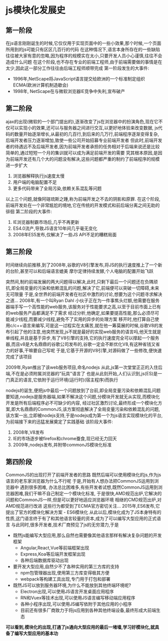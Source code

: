 # js模块化发展史

## 第一阶段
在js语言刚刚诞生的时候,它仅仅用于实现页面中的一些小效果,那个时候,一个页面所用到的js可能只有区区几百行的代码
在这种情况下,语言本身所存在的一些缺陷往往被大家有意的忽略,因为程序的规模实在太小,只要开发人员小心谨慎,往往不会造成什么问题
在这个阶段,也不存在专业的前端工程师,由于前端需要做的事情是在太少,因此这一部分工作往往由后端工程师顺带完成
第一阶段发生的大事件:
- 1996年,NetScape将JavaScript语言提交给欧洲的一个标准制定组织ECMA(欧洲计算机制造歇会)
- 1998年, NetScape在与微软浏览器IE竞争中失利,宣布破产

## 第二阶段
ajax的出现(微软的一个部门提出的),逐渐改变了js在浏览器中的扮演角色,现在它不仅可以实现小的效果,还可以与服务器之间进行交互,以更好地体验来改变数据,
js代码的数量开始逐渐增长,从最初的几百行,到后来的几万行,前端程序逐渐变得复杂,后端开发者压力逐渐增加,致使一些公司开始招募专业前端开发者
但此时,前端开发者的待遇远不及后端开发者,因为前端开发者承担的任务相对于后端来说还是比较简单的,通过短短一个月的集训就可以成为满足前端开发的需要
究其根本原因,是因为前端开发还有几个大的问题没有解决,这些问题都严重的制约了前端程序的规模进一步扩大
1. 浏览器解释执行js速度太慢
2. 用户端的电脑配置不足
3. 更多代码带来了全局污染,依赖关系混乱等问题

以上三个问题,就像阿碦琉斯之踵,称为前端开发之不去的阴影和原罪.
在这个阶段,前端开发处在一个非常尴尬的境地,它在传统的开发模式和前后端分离之间无助的徘徊
第二阶段的大事件:
1. IE浏览器制霸市场后,几乎不再更新
2. ES4.0流产,导致JS语言10年间几乎毫无变化
3. 2008年ES5发布,仅解决了一些JS API不足的糟糕局面

## 第三阶段
时间继续向前推移,到了2008年,谷歌的V8引擎发布,将JS的执行速度推上了一个新的台阶,甚至可以和后端语言媲美
摩尔定律持续发酵,个人电脑的配置开始飞跃

突然间,制约前端发展的两大问题得以解决,此时,只剩下最后一个问题还在负隅顽抗,即全局变量的污染和依赖混乱的问题,解决了它,前端便可以突破一切障碍,未来无可限量
于是,全世界的前端开发者在社区中激烈的讨论,想要为这个问题寻求解决之道...
2008年,有一个叫Ryan Dahl 小伙子正在为一件事焦头烂额,他需要在服务器端手写一个高性能的web服务,该服务对于性能要求之高,以至于目前市面上已有的web服务产品都满足不了需求
经过分析,他确定,如果要提高性能,那么必须尽可能减少线程,而要减少线程,避免不了实用的异步的处理方案
移开时,他打算自己使用c/c++语言来编写,可是这一过程实在太痛苦,就在他一筹莫展的时候,谷歌V8的发布引起了他的注意,他突然发现,js不就是最好的实现web服务的语言吗,他天生就是单线程,并且是基于异步,有了V8引擎的支持,它的执行速度完全可以撑起一个服务器,而且v8是大名鼎鼎的谷歌公司发布的,谷歌一定会不断优化V8,有这种省钱又省力的好事,干嘛要自己写呢
于是,它基于开源的V8引擎,对源码做了一些修改,便快速完成了该项目

2009年,Ryan推出了该web服务项目,命名nodejs
从此,js第一次堂堂正正的入住后端,不在是必须附属浏览器的"玩具"语言了
也是从此刻开始,人们认识到,js(ES)是一门真正的语言,它依附于运行环境(运行时)(宿主程序)而执行

nodejs的诞生,便把js中最后一个问题放到了台前,即全局变量污染和依赖混乱问题
要知道,nodejs是服务器端,如果不解决这个问题,分模块开发就无从实现,而模块化开发是所有后端程序必不可缺少的内容,
经过社区激烈讨论,最终形成一个模块化方案,即大名鼎鼎的CommonJS,该方案彻底解决了全局变量污染和依赖混乱的问题,该方案一出,立即被nodejs支持,于是nodejs成为第一个为js语言实现模块化的平台,为前端接下来的迅猛发展奠定了实践基础
该阶段大事件:
1. 2008年,V8发布
2. IE的市场逐步被firefox和chrome蚕食,现已经无力回天
3. 2009年,nodejs发布,并附带commonJS模块化标准


## 第四阶段
CommonJS的出现打开了前端开发者的思路
既然后端可以使用模块化的js,作为js语言的老东家浏览器为什么不行呢
于是,开始有人想办法把CommonJS运用到浏览器中
遇到很多困难,
办法总比困难多,有些开发者试想,既然CommonJS运用到浏览器困难,我们干嘛不自己制定一个模块化标准,
于是很快,AMD规范出炉,它解决的问题和CommonJS一样,但是可以更好地适应浏览器环境
相继的CMD规范出炉,对AMD规范进行改进
这些行为都受到了ECMA官方密切关注...
2015年,ES6发布,它提出了官方的模块化解决方案 - ES6模块化
从此以后,模块化成为了JS本身特有的性质,这门语言终于有了和其他语言较量的资本,成为了可以编写大型应用的正式语言
与此同时,很多开发者,技术厂商预见了js的无穷潜力,于是
- 既然js能编写大型应用,那么自然也需要像其他语言那样有解决复杂问题的开发框架
  - Angular,React,Vue等前端框架出现
  - Express,Koa等后端开发框架出现
  - 各种后端数据库驱动出现
- 要开发大型应用,自然少不了各种实用的第三方库的支持
  - npm包管理器出现,使用第三方库变得极其方便
  - webpack等构建工具出现,专门用于打包和部署
- 既然JS可以放到服务器环境,为什么不能放到其他终端环境呢?
  - Electron出现,可以使用JS语言开发桌面应用程序
  - RN和Vuex等技术出现,可以使用JS语言编写移动端应用程序
  - 各种小程序出现,可以使用JS编写依附于其他应用的小程序
  - 目前还有很多厂商致力于将js应用到各种其他终端设备,最终形成大前端生态

**可以看到,模块化的出现,打通了js通向大型应用的最后一堵墙,学习好模块化,就具备了编写大型应用的基本功**